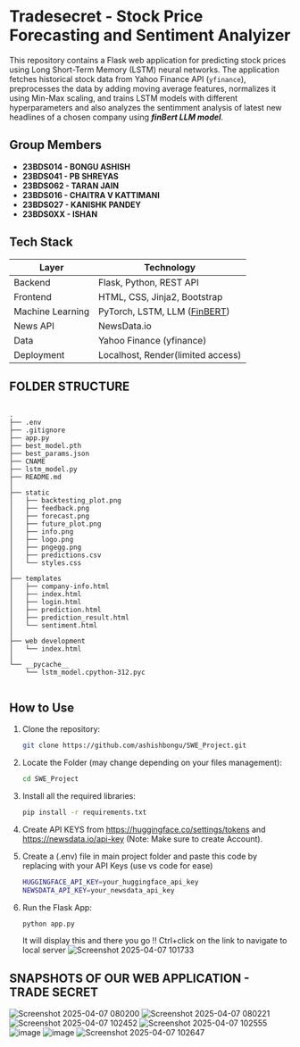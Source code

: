 # Tradesecret - Stock Price Forecasting and Sentiment Analyizer

This repository contains a Flask web application for predicting stock prices using Long Short-Term Memory (LSTM) neural networks. The application fetches historical stock data from Yahoo Finance API (`yfinance`), preprocesses the data by adding moving average features, normalizes it using Min-Max scaling, and trains LSTM models with different hyperparameters and also analyzes the sentimment analysis of latest new headlines of a chosen company using ***finBert LLM model***.


## Group Members
- **23BDS014 - BONGU ASHISH**
- **23BDS041 - PB SHREYAS**
- **23BDS062 - TARAN JAIN**
- **23BDS016 - CHAITRA V KATTIMANI** 
- **23BDS027 - KANISHK PANDEY** 
- **23BDS0XX - ISHAN**


## Tech Stack

| Layer            | Technology                         |
|------------------|-------------------------------------|
| Backend          | Flask, Python, REST API             |
| Frontend         | HTML, CSS, Jinja2, Bootstrap        |
| Machine Learning | PyTorch, LSTM, LLM ([FinBERT](https://huggingface.co/ProsusAI/finbert)) |
| News API         | NewsData.io                         |
| Data             | Yahoo Finance (yfinance)            |
| Deployment       | Localhost, Render(limited access)   |

## FOLDER STRUCTURE

<pre lang="nohighlight"><code> 
.
├── .env
├── .gitignore
├── app.py
├── best_model.pth
├── best_params.json
├── CNAME
├── lstm_model.py
├── README.md
│
├── static
│   ├── backtesting_plot.png
│   ├── feedback.png
│   ├── forecast.png
│   ├── future_plot.png
│   ├── info.png
│   ├── logo.png
│   ├── pngegg.png
│   ├── predictions.csv
│   └── styles.css
│
├── templates
│   ├── company-info.html
│   ├── index.html
│   ├── login.html
│   ├── prediction.html
│   ├── prediction_result.html
│   └── sentiment.html
│
├── web development
│   └── index.html
│
└── __pycache__
    └── lstm_model.cpython-312.pyc

</code></pre>



## How to Use

1. Clone the repository:
   ```bash
   git clone https://github.com/ashishbongu/SWE_Project.git
   ```
2. Locate the Folder (may change depending on your files management):
   ```bash
   cd SWE_Project
   ```
3. Install all the required libraries:
   ```bash
   pip install -r requirements.txt
   ```
4. Create API KEYS from https://huggingface.co/settings/tokens and https://newsdata.io/api-key (Note: Make sure to create Account).
   
5. Create a (.env) file in main project folder and paste this code by replacing with your API Keys (use vs code for ease) 
   ```bash
   HUGGINGFACE_API_KEY=your_huggingface_api_key
   NEWSDATA_API_KEY=your_newsdata_api_key
   ```
6. Run the Flask App:
   ```bash
   python app.py
   ```
   It will display this and there you go !! Ctrl+click on the link to navigate to local server
![Screenshot 2025-04-07 101733](https://github.com/user-attachments/assets/8c3ab48e-b204-4a67-8f03-bf508c94f822)

 
## SNAPSHOTS OF OUR WEB APPLICATION - TRADE SECRET

![Screenshot 2025-04-07 080200](https://github.com/user-attachments/assets/40069881-440b-4010-8028-3061c6bccccd)
![Screenshot 2025-04-07 080221](https://github.com/user-attachments/assets/08cde385-127f-4416-999b-13ba324ca581)
![Screenshot 2025-04-07 102452](https://github.com/user-attachments/assets/beb93acb-afc7-4380-a295-125e61f63f88)
![Screenshot 2025-04-07 102555](https://github.com/user-attachments/assets/1610fc21-f347-4967-894b-ff33f74ded93)
![image](https://github.com/user-attachments/assets/92d09ccd-7672-489a-91db-c2b994b69ae9)
![image](https://github.com/user-attachments/assets/2d1b8c63-917b-42a7-b939-6448ea0d595b)
![Screenshot 2025-04-07 102647](https://github.com/user-attachments/assets/6f7658f3-faea-4bd7-ada9-9acad7f5135a)








